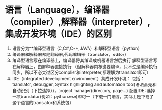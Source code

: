 # 语言（Language），编译器（compiler）,解释器（interpreter）,集成开发环境（IDE）的区别
1.	语言分为**编译型语言（C,C#,C++,JAVA）和解释型语言（python）
2.	编译器和解释器都是翻译器,代码编辑器（translator，editor）
3.	编译型语言写在编译器上，编译器将其编译成机器语言然后执行
解释型语言写在解释器上，由解释器直接执行
（但解释器内核也要编译，只不过是编译执行同步，所以不必太过区分complier和interpreter,都理解为translator即可）
4.	IDE（integrated development environment）集成开发环境：
包括：translator, debugger, Syntax highlighting and automation tool(语法高亮和自动识别（下拉选择）)，project manager(directory, page…)
配置IDE: 选择一项translator(例如：python.exe)即可—（下载一门语言，实际上是下载了这个语言的translator和系统包）
